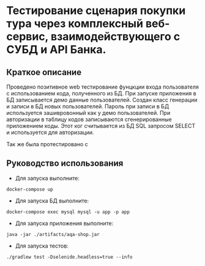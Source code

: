 # Тестирование сценария покупки тура через комплексный веб-сервис, взаимодействующего с СУБД и API Банка.
## Краткое описание

Проведено позитивное web тестирование фунцкции входа пользователя с использованием кода, полученного из БД.
При запуске приложения в БД записывается демо данные пользователей. Создан класс генерации и записи в БД новых пользователей. Пароль при записи в БД используется зашивровонный как у демо пользователей. При авторизации в таблицу кодов записываются сгенерированные приложением коды. Этот ког считывается из БД SQL запросом SELECT и используется для авторизации.


Так же была протестировано с

## Руководство использования

* Для запуска  выполните:

```
docker-compose up
```

* Для запуска БД выполните:
 
```
docker-compose exec mysql mysql -u app -p app

```

* Для запуска приложения выполните:

```
java -jar ./artifacts/aqa-shop.jar

```

* Для запуска тестов:

```
./gradlew test -Dselenide.headless=true --info
```